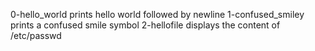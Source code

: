 0-hello_world prints hello world followed by newline
1-confused_smiley prints a confused smile symbol
2-hellofile displays the content of /etc/passwd
